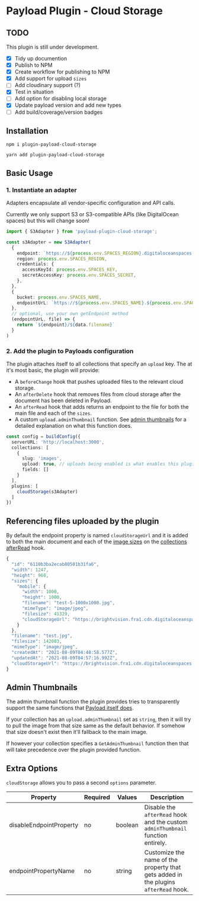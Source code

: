 # Payload Plugin - Cloud Storage

## TODO

This plugin is still under development. 

- [x] Tidy up documention
- [x] Publish to NPM
- [x] Create workflow for publishing to NPM
- [x] Add support for upload `sizes`
- [ ] Add cloudinary support (?)
- [x] Test in situation
- [ ] Add option for disabling local storage
- [x] Update payload version and add new types
- [ ] Add build/coverage/version badges

## Installation

```
npm i plugin-payload-cloud-storage
```

```
yarn add plugin-payload-cloud-storage
```

## Basic Usage

### 1. Instantiate an adapter

Adapters encapsulate all vendor-specific configuration and API calls.

Currently we only support S3 or S3-compatible APIs (like DigitalOcean spaces) but this will change soon!

```ts
import { S3Adapter } from 'payload-plugin-cloud-storage';

const s3Adapter = new S3Adapter(
  {
    endpoint: `https://${process.env.SPACES_REGION}.digitaloceanspaces.com`,
    region: process.env.SPACES_REGION,
    credentials: {
      accessKeyId: process.env.SPACES_KEY,
      secretAccessKey: process.env.SPACES_SECRET,
    },
  },
  {
    bucket: process.env.SPACES_NAME,
    endpointUrL: `https://${process.env.SPACES_NAME}.${process.env.SPACES_REGION}.cdn.digitaloceanspaces.com`
  },
  // optional, use your own getEndpoint method
  (endpointUrL, file) => {
    return `${endpoint}/${data.filename}`
  }
)
```

### 2. Add the plugin to Payloads configuration

The plugin attaches itself to all collections that specify an `upload` key. The at it's most basic, the plugin will provide:

- A `beforeChange` hook that pushes uploaded files to the relevant cloud storage.
- An `afterDelete` hook that removes files from cloud storage after the document has been deleted in Payload.
- An `afterRead` hook that adds returns an endpoint to the file for both the main file and each of the `sizes`.
- A custom `upload.adminThumbnail` function. See [admin thumbnails](#admin-thumbnails) for a detailed explanation on what this function does.

```ts
const config = buildConfig({
  serverURL: 'http://localhost:3000',
  collections: [
    {
      slug: 'images',
      upload: true, // uploads being enabled is what enables this plugin on the collection
      fields: []
    }
  ],
  plugins: [
    cloudStorage(s3Adapter)
  ]
})
```

## Referencing files uploaded by the plugin

By default the endpoint property is named `cloudStorageUrl` and it is added to both the main document and each of the [image sizes](https://payloadcms.com/docs/upload/overview#image-sizes) on the [collections afterRead](https://payloadcms.com/docs/hooks/collections#afterread) hook.

```ts
{
  "id": "6110b3ba2ecab80501b31fa6",
  "width": 1247,
  "height": 968,
  "sizes": {
    "mobile": {
      "width": 1000,
      "height": 1000,
      "filename": "test-5-1000x1000.jpg",
      "mimeType": "image/jpeg",
      "filesize": 41329,
      "cloudStorageUrl": "https://brightvision.fra1.cdn.digitaloceanspaces.com/test-1000x1000.jpg"
    }
  },
  "filename": "test.jpg",
  "filesize": 142083,
  "mimeType": "image/jpeg",
  "createdAt": "2021-08-09T04:48:58.577Z",
  "updatedAt": "2021-08-09T04:57:16.992Z",
  "cloudStorageUrl": "https://brightvision.fra1.cdn.digitaloceanspaces.com/test.jpg"
}
```

## Admin Thumbnails

The admin thumbnail function the plugin provides tries to transparently support the same functions that [Payload itself does](https://payloadcms.com/docs/upload/overview#admin-thumbnails).

If your collection has an `upload.adminThumbnail` set as `string`, then it will try to pull the image from that size same as the default behavior. If somehow that size doesn't exist then it'll fallback to the main image.

If however your collection specifies a `GetAdminThumbnail` function then that will take precedence over the plugin provided function.

## Extra Options

`cloudStorage` allows you to pass a second `options` parameter.

| Property                | Required | Values                     | Description                                                                         |
|-------------------------|----------|----------------------------|-------------------------------------------------------------------------------------|
| disableEndpointProperty | no       | boolean                    | Disable the `afterRead` hook and the custom `adminThumbnail` function entirely.     |
| endpointPropertyName    | no       | string                     | Customize the name of the property that gets added in the plugins `afterRead` hook. |
